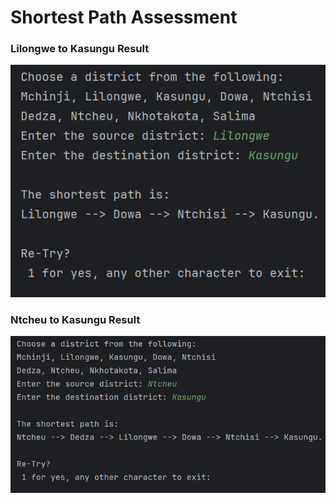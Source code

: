 # Shortest Path Assessment

### Lilongwe to Kasungu Result

![Result](https://raw.githubusercontent.com/FreeWillie265/ShortestPathAssessment/master/results/result.png)

### Ntcheu to Kasungu Result
![Ntcheu to Kasungu](https://raw.githubusercontent.com/FreeWillie265/ShortestPathAssessment/master/results/ntcheu_kasungu.png)
